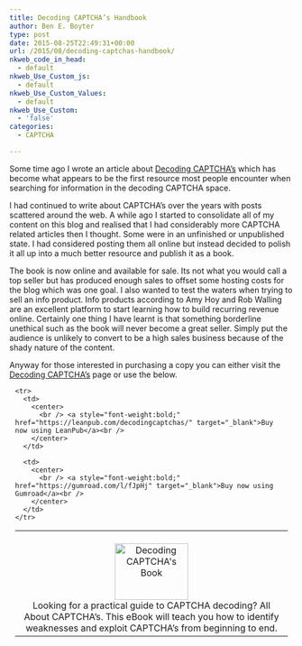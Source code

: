 ```yaml
---
title: Decoding CAPTCHA’s Handbook
author: Ben E. Boyter
type: post
date: 2015-08-25T22:49:31+00:00
url: /2015/08/decoding-captchas-handbook/
nkweb_code_in_head:
  - default
nkweb_Use_Custom_js:
  - default
nkweb_Use_Custom_Values:
  - default
nkweb_Use_Custom:
  - 'false'
categories:
  - CAPTCHA

---
```

Some time ago I wrote an article about [Decoding CAPTCHA&#8217;s][1] which has become what appears to be the first resource most people encounter when searching for information in the decoding CAPTCHA space.

I had continued to write about CAPTCHA&#8217;s over the years with posts scattered around the web. A while ago I started to consolidate all of my content on this blog and realised that I had considerably more CAPTCHA related articles then I thought. Some were in an unfinished or unpublished state. I had considered posting them all online but instead decided to polish it all up into a much better resource and publish it as a book.

The book is now online and available for sale. Its not what you would call a top seller but has produced enough sales to offset some hosting costs for the blog which was one goal. I also wanted to test the waters when trying to sell an info product. Info products according to Amy Hoy and Rob Walling are an excellent platform to start learning how to build recurring revenue online. Certainly one thing I have learnt is that something borderline unethical such as the book will never become a great seller. Simply put the audience is unlikely to convert to be a high sales business because of the shady nature of the content. 

Anyway for those interested in purchasing a copy you can either visit the [Decoding CAPTCHA&#8217;s][1] page or use the below.

<div style="margin: 10px; border: none;">
  <table>
    <tr>
      <td colspan="2">
        <center>
          <br /> <img style="max-width: 130px;" src="http://www.boyter.org/wp-content/uploads/2015/07/booksmall.jpeg" alt="Decoding CAPTCHA's Book" width="130" height="100" border="0" /></a><br /> Looking for a practical guide to CAPTCHA decoding? All About CAPTCHA&#8217;s. This eBook will teach you how to identify weaknesses and exploit CAPTCHA&#8217;s from beginning to end.</a><br />
        </center>
      </td>
    </tr>
    
    <tr>
      <td>
        <center>
          <br /> <a style="font-weight:bold;" href="https://leanpub.com/decodingcaptchas/" target="_blank">Buy now using LeanPub</a><br />
        </center>
      </td>
      
      <td>
        <center>
          <br /> <a style="font-weight:bold;" href="https://gumroad.com/l/fJpHj" target="_blank">Buy now using Gumroad</a><br />
        </center>
      </td>
    </tr>
  </table>
</div>

 [1]: http://www.boyter.org/decoding-captchas/